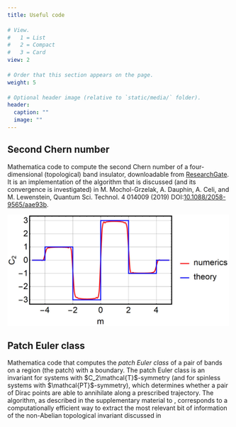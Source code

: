 ```yaml
---
title: Useful code

# View.
#   1 = List
#   2 = Compact
#   3 = Card
view: 2

# Order that this section appears on the page.
weight: 5

# Optional header image (relative to `static/media/` folder).
header:
  caption: ""
  image: ""
---
```

<section>
    <h2>Second Chern number</h2>
    <p>Mathematica code to compute the second Chern number of a four-dimensional (topological) band insulator, downloadable from <a   href="http://dx.doi.org/10.13140/RG.2.2.35088.12801">ResearchGate</a>. It is an implementation of the algorithm that is discussed (and its convergence is investigated) in M. Mochol-Grzelak, A. Dauphin, A. Celi, and M. Lewenstein, Quantum Sci. Technol. 4 014009 (2019) DOI:<a href="https://doi.org/10.1088/2058-9565/aae93b">10.1088/2058-9565/aae93b</a>.     </p>
  <img src="C2-compare.jpg" width="500">
</section>

<section>
    <h2>Patch Euler class </h2>
<p>Mathematica code that computes the <i>patch Euler class</i> of a pair of bands on a region (the patch) with a boundary. The patch Euler class is an invariant for systems with $C_2\mathcal{T}$-symmetry (and for spinless systems with $\mathcal{PT}$-symmetry), which determines whether a pair of Dirac points are able to annihilate along a prescribed trajectory. The algorithm, as described in the supplementary material to  , corresponds to a computationally efficient way to extract the most relevant bit of information of the non-Abelian topological invariant discussed in 
    </p>
 </section>
